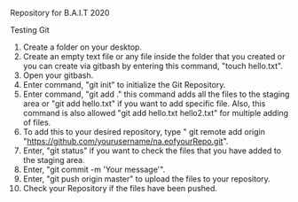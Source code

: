 Repository for B.A.I.T 2020

Testing Git
1. Create a folder on your desktop.
2. Create an empty text file or any file inside the folder that you created or you can create via gitbash by entering this command, "touch hello.txt".
3. Open your gitbash. 
4. Enter command, "git init" to initialize the Git Repository.
5. Enter command, "git add ." this command adds all the files to the staging area or "git add hello.txt" if you want to add specific file. Also, this command is also allowed "git add hello.txt hello2.txt" for multiple adding of files.
6. To add this to your desired repository, type " git remote add origin "https://github.com/yourusername/na.eofyourRepo.git".
7. Enter, "git status" if you want to check the files that you have added to the staging area.
8. Enter, "git commit -m 'Your message'".
9. Enter, "git push origin master" to upload the files to your repository.
10. Check your Repository if the files have been pushed.